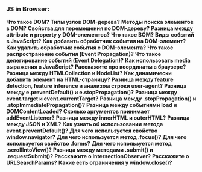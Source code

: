 <h3>
  <span>JS in Browser:</span>
</h3>

**Что такое DOM?**
**Типы узлов DOM-дерева?**
**Методы поиска элементов в DOM?**
**Свойства для перемещения по DOM-дереву?**
**Разница между attribute и property у DOM-элементов?**
**Что такое BOM?**
**Виды событий в JavaScript?**
**Как добавить обработчик события на DOM-элемент?**
**Как удалить обработчик события с DOM-элемента?**
**Что такое распространение события (Event Propagation)?**
**Что такое делегирование событий (Event Delegation)?**
**Как использовать media выражения в JavaScript?**
**Расскажите про координаты в браузере?**
**Разница между HTMLCollection и NodeList?**
**Как динамически добавить элемент на HTML-страницу?**
**Разница между feature detection, feature inference и анализом строки user-agent?**
**Разница между e.preventDefault() и e.stopPropagation()?**
**Разница между event.target и event.currentTarget?**
**Разница между .stopPropagation() и .stopImmediatePropagation()?**
**Разница между событиями load и DOMContentLoaded?**
**Сколько аргументов принимает addEventListener?**
**Разница между innerHTML и outerHTML?**
**Разница между JSON и XML?**
**Как узнать об использовании метода event.preventDefault()?**
**Для чего используется свойство window.navigator?**
**Для чего используется метод .focus()?**
**Для чего используется свойство .forms?**
**Для чего используется метод .scrollIntoView()?**
**Разница между методами .submit() и .requestSubmit()?**
**Расскажите о IntersectionObserver?**
**Расскажите о URLSearchParams?**
**Какие есть ограничения у window.close()?**
